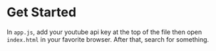 # Get Started

In `app.js`, add your youtube api key at the top of the file then open
`index.html` in your favorite browser. After that, search for something.
